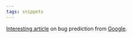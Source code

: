 ```yaml
---
tags: snippets
---
```


[Interesting article](http://google-engtools.blogspot.com/2011/12/bug-prediction-at-google.html) on bug prediction from [Google](/wiki/Google).
